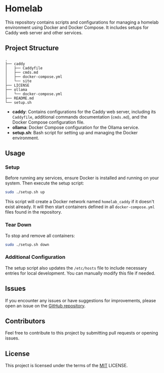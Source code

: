 # Homelab

This repository contains scripts and configurations for managing a homelab
environment using Docker and Docker Compose. It includes setups for Caddy web
server and other services.

## Project Structure

```
.
├── caddy
│   ├── Caddyfile
│   ├── cmds.md
│   ├── docker-compose.yml
│   └── site
├── LICENSE
├── ollama
│   └── docker-compose.yml
├── README.md
└── setup.sh
```

- **caddy**: Contains configurations for the Caddy web server, including its
  `Caddyfile`, additional commands documentation (`cmds.md`), and the Docker
  Compose configuration file.
- **ollama**: Docker Compose configuration for the Ollama service.
- **setup.sh**: Bash script for setting up and managing the Docker environment.

## Usage

### Setup

Before running any services, ensure Docker is installed and running on your
system. Then execute the setup script:

```bash
sudo ./setup.sh up
```

This script will create a Docker network named `homelab_caddy` if it doesn't
exist already. It will then start containers defined in all `docker-compose.yml`
files found in the repository.

### Tear Down

To stop and remove all containers:

```bash
sudo ./setup.sh down
```

### Additional Configuration

The setup script also updates the `/etc/hosts` file to include necessary entries
for local development. You can manually modify this file if needed.

## Issues

If you encounter any issues or have suggestions for improvements, please open an
issue on the [GitHub repository](https://github.com/flarexes/homelab/issues).

## Contributors

Feel free to contribute to this project by submitting pull requests or opening
issues.

## License

This project is licensed under the terms of the [MIT](LICENSE) LICENSE.

